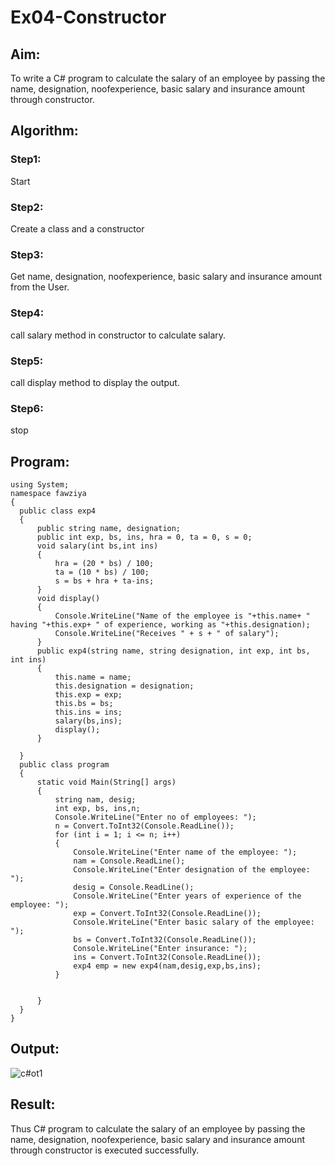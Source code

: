 # Ex04-Constructor
## Aim:
 To write a C# program to calculate the salary of an employee by passing the name, designation, noofexperience, basic salary and insurance amount through constructor.
 
 ## Algorithm:
### Step1:
Start

### Step2:
Create a class and a constructor

### Step3:
Get name, designation, noofexperience, basic salary and insurance amount from the User.

### Step4:
call salary method in constructor to calculate salary.

### Step5:
call display method to display the output.

### Step6:
stop
 
 
 
 ## Program:
 ```
 using System;
namespace fawziya
{
   public class exp4
   {
       public string name, designation;
       public int exp, bs, ins, hra = 0, ta = 0, s = 0;
       void salary(int bs,int ins)
       {
           hra = (20 * bs) / 100;
           ta = (10 * bs) / 100;
           s = bs + hra + ta-ins;
       }
       void display()
       {
           Console.WriteLine("Name of the employee is "+this.name+ " having "+this.exp+ " of experience, working as "+this.designation);
           Console.WriteLine("Receives " + s + " of salary");
       }
       public exp4(string name, string designation, int exp, int bs, int ins)
       {
           this.name = name;
           this.designation = designation;
           this.exp = exp;
           this.bs = bs;
           this.ins = ins;
           salary(bs,ins);
           display();
       }
           
   }
   public class program
   {   
       static void Main(String[] args)
       {
           string nam, desig;
           int exp, bs, ins,n;
           Console.WriteLine("Enter no of employees: ");
           n = Convert.ToInt32(Console.ReadLine());
           for (int i = 1; i <= n; i++)
           {
               Console.WriteLine("Enter name of the employee: ");
               nam = Console.ReadLine();
               Console.WriteLine("Enter designation of the employee: ");
               desig = Console.ReadLine();
               Console.WriteLine("Enter years of experience of the employee: ");
               exp = Convert.ToInt32(Console.ReadLine());
               Console.WriteLine("Enter basic salary of the employee: ");
               bs = Convert.ToInt32(Console.ReadLine());
               Console.WriteLine("Enter insurance: ");
               ins = Convert.ToInt32(Console.ReadLine());
               exp4 emp = new exp4(nam,desig,exp,bs,ins);
           }

           
       }
   }
}
```

 ## Output:
![c#ot1](https://user-images.githubusercontent.com/75235022/167242552-6911b6ea-57f1-43cc-a225-33490fb6a9c7.png)

             
 
 ## Result:
 Thus C# program to calculate the salary of an employee by passing the name, designation, noofexperience, basic salary and insurance amount through constructor is executed successfully.
